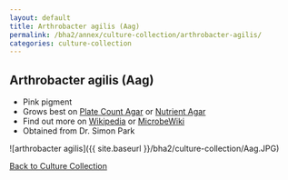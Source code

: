```yaml
---
layout: default
title: Arthrobacter agilis (Aag) 
permalink: /bha2/annex/culture-collection/arthrobacter-agilis/
categories: culture-collection
---
```


## Arthrobacter agilis (Aag) 

* Pink pigment
* Grows best on [Plate Count Agar](/bha2/annex/cultivation-media/plate-count-agar/) or [Nutrient Agar](/bha2/annex/cultivation-media/nutrient-agar/)
* Find out more on [Wikipedia](http://en.wikipedia.org/wiki/Arthrobacter) or [MicrobeWiki](https://microbewiki.kenyon.edu/index.php/Arthrobacter)
* Obtained from Dr. Simon Park

![arthrobacter agilis]({{ site.baseurl }}/bha2/culture-collection/Aag.JPG) 

[Back to Culture Collection](/bha2/annex/culture-collection/)
